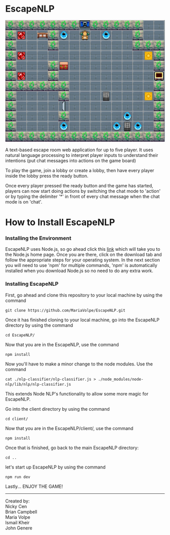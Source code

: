 # EscapeNLP

![Game Board](https://github.com/MariaVolpe/EscapeNLP/blob/development/client/src/images/game_board.jpeg "EscapeNLP")

A text-based escape room web application for up to five player.
It uses natural language processing to interpret player inputs to understand their intentions (put chat messages into actions on the game board)

To play the game, join a lobby or create a lobby, then have every player inside the lobby press the ready button.

Once every player pressed the ready button and the game has started, players can now start doing actions by switching the chat mode to 'action' or by typing the delimiter '*' in front of every chat message when the chat mode is on 'chat'.

# How to Install EscapeNLP
### Installing the Environment
EscapeNLP uses Node.js, so go ahead click this [link](https://nodejs.org/en/) which will take you to the Node.js home page. Once you are there, click on the download tab and follow the appropriate steps for your operating system. In the next section you will need to use 'npm' for multiple commands, 'npm' is automatically installed when you download Node.js so no need to do any extra work.

### Installing EscapeNLP
First, go ahead and clone this repository to your local machine by using the command 
```
git clone https://github.com/MariaVolpe/EscapeNLP.git
```

Once it has finished cloning to your local machine, go into the EscapeNLP directory by using the command
```
cd EscapeNLP/
```

Now that you are in the EscapeNLP, use the command 
```
npm install
```

Now you'll have to make a minor change to the node modules. Use the command
```
cat ./nlp-classifier/nlp-classifier.js > ./node_modules/node-nlp/lib/nlp/nlp-classifier.js
```
This extends Node NLP's functionality to allow some more magic for EscapeNLP.

Go into the client directory by using the command
```
cd client/
```

Now that you are in the EscapeNLP/client/, use the command 
```
npm install
```

Once that is finished, go back to the main EscapeNLP directory:
```
cd ..
```

let's start up EscapeNLP by using the command 
```
npm run dev
```

Lastly... ENJOY THE GAME!


---------
Created by:  
Nicky Cen  
Brian Campbell  
Maria Volpe  
Ismail Kheir  
John Genere  
